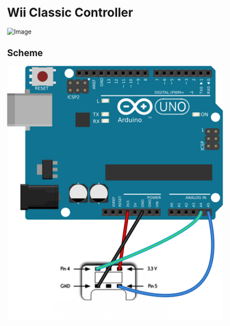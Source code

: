 # Wii Classic Controller
![Image](https://m.media-amazon.com/images/I/71Z-JFre8DL._AC_SS450_.jpg)
## Scheme
![Image](https://github.com/MickTK/MyArduino/blob/main/controller/Scheme.png?raw=true)
